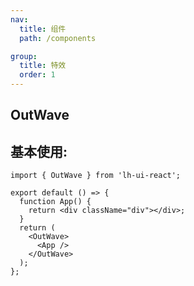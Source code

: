 ```yaml
---
nav:
  title: 组件
  path: /components

group:
  title: 特效
  order: 1
---
```


## OutWave

## 基本使用:

```tsx
import { OutWave } from 'lh-ui-react';

export default () => {
  function App() {
    return <div className="div"></div>;
  }
  return (
    <OutWave>
      <App />
    </OutWave>
  );
};
```
